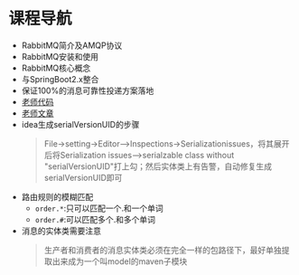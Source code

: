 # 课程导航

+ RabbitMQ简介及AMQP协议
+ RabbitMQ安装和使用
+ RabbitMQ核心概念
+ 与SpringBoot2.x整合
+ 保证100%的消息可靠性投递方案落地
+ [老师代码](https://github.com/suxiongwei/springboot-rabbitmq)
+ [老师文章](https://www.imooc.com/article/49814)
+ idea生成serialVersionUID的步骤
  > File->setting->Editor-->Inspections->Serializationissues，将其展开后将Serialization issues-->serialzable class without "serialVersionUID"打上勾；然后实体类上有告警，自动修复生成serialVersionUID即可
+ 路由规则的模糊匹配
  + `order.*`:只可以匹配一个.和一个单词
  + `order.#`:可以匹配多个.和多个单词
+ 消息的实体类需要注意
  > 生产者和消费者的消息实体类必须在完全一样的包路径下，最好单独提取出来成为一个叫model的maven子模块

